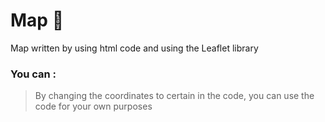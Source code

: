 # Map :monocle_face:

Map written by using html code and using the Leaflet library

### You can : 

>By changing the coordinates to certain in the code, 
>you can use the code for your own purposes

